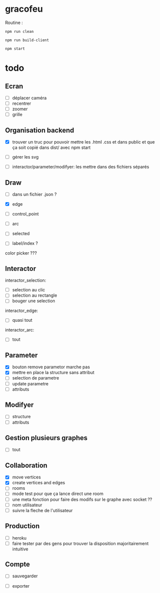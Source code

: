 # gracofeu

Routine :

```
npm run clean
```

```
npm run build-client
```

```
npm start
```

# todo

## Ecran

- [ ] déplacer caméra
- [ ] recentrer
- [ ] zoomer
- [ ] grille

## Organisation backend

- [X] trouver un truc pour pouvoir mettre les .html .css et dans public et que ça soit copié dans dist/ avec npm start
- [ ] gérer les svg
- [ ] interactor/parameter/modifyer: les mettre dans des fichiers séparés


## Draw

- [ ] dans un fichier .json ?
- [x] edge
- [ ] control_point
- [ ] arc
- [ ] selected
- [ ] label/index ?


color picker ???

## Interactor

interactor_selection:
- [ ] selection au clic
- [ ] selection au rectangle
- [ ] bouger une selection

interactor_edge:
- [ ] quasi tout

interactor_arc:
- [ ] tout

## Parameter

- [X] bouton remove parametor marche pas
- [X] mettre en place la structure sans attribut
- [ ] selection de parametre
- [ ] update parametre
- [ ] attributs

## Modifyer

- [ ] structure
- [ ] attributs

## Gestion plusieurs graphes

- [ ] tout

## Collaboration

- [X] move vertices
- [X] create vertices and edges
- [ ] rooms
- [ ] mode test pour que ça lance direct une room
- [ ] une meta fonction pour faire des modifs sur le graphe avec socket ??
- [ ] nom utilisateur
- [ ] suivre la fleche de l'utilisateur

## Production

- [ ] heroku
- [ ] faire tester par des gens pour trouver la disposition majoritairement intuitive

## Compte


- [ ] sauvegarder
- [ ] exporter

